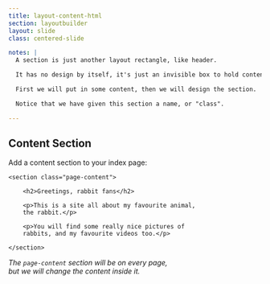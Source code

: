 ```yaml
---
title: layout-content-html
section: layoutbuilder
layout: slide
class: centered-slide

notes: |
  A section is just another layout rectangle, like header.

  It has no design by itself, it's just an invisible box to hold content.

  First we will put in some content, then we will design the section.

  Notice that we have given this section a name, or "class".

---
```


## Content Section

Add a content section to your index page:

    <section class="page-content">

        <h2>Greetings, rabbit fans</h2>

        <p>This is a site all about my favourite animal, 
        the rabbit.</p>

        <p>You will find some really nice pictures of 
        rabbits, and my favourite videos too.</p>

    </section>

_The `page-content` section will be on every page,_<br>
_but we will change the content inside it._

